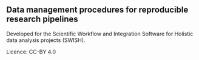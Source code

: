 Data management procedures for reproducible research pipelines 
---

Developed for the Scientific Workflow and Integration Software for Holistic data analysis projects (SWISH).

Licence: CC-BY 4.0
